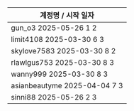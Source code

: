 | 계정명 / 시작 일자|
|--------|
| gun_o3 2025-05-26 1 2 |
| limit4108 2025-03-30 6 3 |
| skylove7583 2025-03-30 8 2 |
| rlawlgus753 2025-03-30 8 3 |
| wanny999 2025-03-30 8 3 |
| asianbeautyme 2025-04-04 7 3 |
| sinni88 2025-05-26 2 3 |
